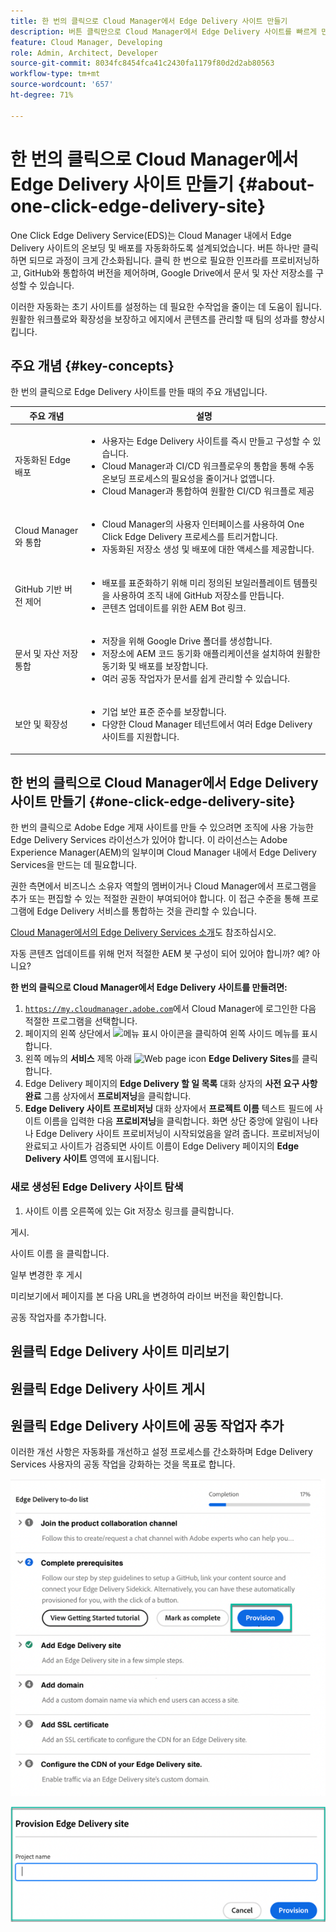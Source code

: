 ```yaml
---
title: 한 번의 클릭으로 Cloud Manager에서 Edge Delivery 사이트 만들기
description: 버튼 클릭만으로 Cloud Manager에서 Edge Delivery 사이트를 빠르게 만드는 방법에 대해 알아봅니다.
feature: Cloud Manager, Developing
role: Admin, Architect, Developer
source-git-commit: 8034fc8454fca41c2430fa1179f80d2d2ab80563
workflow-type: tm+mt
source-wordcount: '657'
ht-degree: 71%

---
```



# 한 번의 클릭으로 Cloud Manager에서 Edge Delivery 사이트 만들기 {#about-one-click-edge-delivery-site}

One Click Edge Delivery Service(EDS)는 Cloud Manager 내에서 Edge Delivery 사이트의 온보딩 및 배포를 자동화하도록 설계되었습니다. 버튼 하나만 클릭하면 되므로 과정이 크게 간소화됩니다. 클릭 한 번으로 필요한 인프라를 프로비저닝하고, GitHub와 통합하여 버전을 제어하며, Google Drive에서 문서 및 자산 저장소를 구성할 수 있습니다.

이러한 자동화는 초기 사이트를 설정하는 데 필요한 수작업을 줄이는 데 도움이 됩니다. 원활한 워크플로와 확장성을 보장하고 에지에서 콘텐츠를 관리할 때 팀의 성과를 향상시킵니다.

## 주요 개념 {#key-concepts}

한 번의 클릭으로 Edge Delivery 사이트를 만들 때의 주요 개념입니다.

| 주요 개념 | 설명 |
| --- | --- |
| 자동화된 Edge 배포 | <ul><li>사용자는 Edge Delivery 사이트를 즉시 만들고 구성할 수 있습니다.</li><li>Cloud Manager과 CI/CD 워크플로우의 통합을 통해 수동 온보딩 프로세스의 필요성을 줄이거나 없앱니다.</li><li>Cloud Manager과 통합하여 원활한 CI/CD 워크플로 제공</li></ul> |
| Cloud Manager와 통합 | <ul><li>Cloud Manager의 사용자 인터페이스를 사용하여 One Click Edge Delivery 프로세스를 트리거합니다.</li><li>자동화된 저장소 생성 및 배포에 대한 액세스를 제공합니다.</li></ul> |
| GitHub 기반 버전 제어 | <ul><li>배포를 표준화하기 위해 미리 정의된 보일러플레이트 템플릿을 사용하여 조직 내에 GitHub 저장소를 만듭니다.</li><li>콘텐츠 업데이트를 위한 AEM Bot 링크.</li></ul> |
| 문서 및 자산 저장 통합 | <ul><li>저장을 위해 Google Drive 폴더를 생성합니다.<li>저장소에 AEM 코드 동기화 애플리케이션을 설치하여 원활한 동기화 및 배포를 보장합니다.</li></li><li>여러 공동 작업자가 문서를 쉽게 관리할 수 있습니다.</li></ul> |
| 보안 및 확장성 | <ul><li>기업 보안 표준 준수를 보장합니다.</li><li>다양한 Cloud Manager 테넌트에서 여러 Edge Delivery 사이트를 지원합니다.</li></ul> |



## 한 번의 클릭으로 Cloud Manager에서 Edge Delivery 사이트 만들기 {#one-click-edge-delivery-site}

한 번의 클릭으로 Adobe Edge 게재 사이트를 만들 수 있으려면 조직에 사용 가능한 Edge Delivery Services 라이선스가 있어야 합니다. 이 라이선스는 Adobe Experience Manager(AEM)의 일부이며 Cloud Manager 내에서 Edge Delivery Services을 만드는 데 필요합니다.

권한 측면에서 비즈니스 소유자 역할의 멤버이거나 Cloud Manager에서 프로그램을 추가 또는 편집할 수 있는 적절한 권한이 부여되어야 합니다. 이 접근 수준을 통해 프로그램에 Edge Delivery 서비스를 통합하는 것을 관리할 수 있습니다.

[Cloud Manager에서의 Edge Delivery Services 소개](/help/implementing/cloud-manager/edge-delivery/introduction-to-edge-delivery-services.md)도 참조하십시오.

자동 콘텐츠 업데이트를 위해 먼저 적절한 AEM 봇 구성이 되어 있어야 합니까? 예? 아니요?

**한 번의 클릭으로 Cloud Manager에서 Edge Delivery 사이트를 만들려면:**

1. [`https://my.cloudmanager.adobe.com`](https://my.cloudmanager.adobe.com/)에서 Cloud Manager에 로그인한 다음 적절한 프로그램을 선택합니다.
1. 페이지의 왼쪽 상단에서 ![메뉴 표시 아이콘](https://spectrum.adobe.com/static/icons/workflow_18/Smock_ShowMenu_18_N.svg)을 클릭하여 왼쪽 사이드 메뉴를 표시합니다.
1. 왼쪽 메뉴의 **서비스** 제목 아래 ![Web page icon](https://spectrum.adobe.com/static/icons/workflow_18/Smock_WebPages_18_N.svg) **Edge Delivery Sites**&#x200B;를 클릭합니다.
1. Edge Delivery 페이지의 **Edge Delivery 할 일 목록** 대화 상자의 **사전 요구 사항 완료** 그룹 상자에서 **프로비저닝**&#x200B;을 클릭합니다.
1. **Edge Delivery 사이트 프로비저닝** 대화 상자에서 **프로젝트 이름** 텍스트 필드에 사이트 이름을 입력한 다음 **프로비저닝**을 클릭합니다.
화면 상단 중앙에 알림이 나타나 Edge Delivery 사이트 프로비저닝이 시작되었음을 알려 줍니다.
프로비저닝이 완료되고 사이트가 검증되면 사이트 이름이 Edge Delivery 페이지의 **Edge Delivery 사이트** 영역에 표시됩니다.

### 새로 생성된 Edge Delivery 사이트 탐색


1. 사이트 이름 오른쪽에 있는 Git 저장소 링크를 클릭합니다.

게시.

사이트 이름 을 클릭합니다.

일부 변경한 후 게시

미리보기에서 페이지를 본 다음 URL을 변경하여 라이브 버전을 확인합니다.

공동 작업자를 추가합니다.


## 원클릭 Edge Delivery 사이트 미리보기

## 원클릭 Edge Delivery 사이트 게시





## 원클릭 Edge Delivery 사이트에 공동 작업자 추가


































이러한 개선 사항은 자동화를 개선하고 설정 프로세스를 간소화하며 Edge Delivery Services 사용자의 공동 작업을 강화하는 것을 목표로 합니다. <!-- CMGR-59362 -->

![한 번의 클릭으로 Edge Delivery 사이트 만들기](/help/implementing/cloud-manager/release-notes/assets/eds-one-click-60.png)

![Edge Delivery 사이트 대화 상자 프로비저닝](/help/implementing/cloud-manager/release-notes/assets/eds-provision-60.png)
